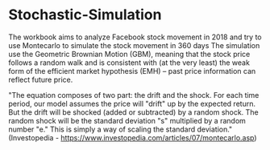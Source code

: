 # Stochastic-Simulation
The workbook aims to analyze Facebook stock movement in 2018 and try to use Montecarlo to simulate the stock movement in 360 days
The simulation use the Geometric Brownian Motion (GBM), meaning that the stock price follows a random walk and is consistent with (at the very least) the weak form of the efficient market hypothesis (EMH) – past price information can reflect future price.

"The equation composes of two part: the drift and the shock.
For each time period, our model assumes the price will "drift" up by the expected return. But the drift will be shocked (added or subtracted) by a random shock. The random shock will be the standard deviation "s" multiplied by a random number "e." This is simply a way of scaling the standard deviation." (Investopedia - https://www.investopedia.com/articles/07/montecarlo.asp)
